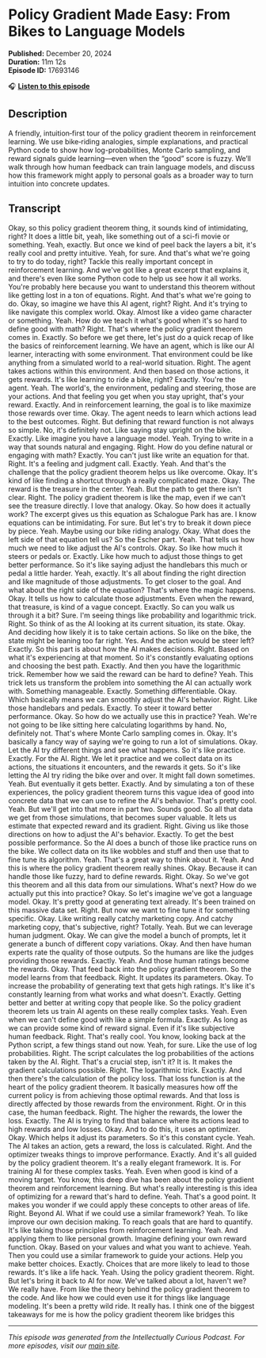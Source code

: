 # Policy Gradient Made Easy: From Bikes to Language Models

**Published:** December 20, 2024  
**Duration:** 11m 12s  
**Episode ID:** 17693146

🎧 **[Listen to this episode](https://intellectuallycurious.buzzsprout.com/2529712/episodes/17693146-policy-gradient-made-easy-from-bikes-to-language-models)**

## Description

A friendly, intuition‑first tour of the policy gradient theorem in reinforcement learning. We use bike‑riding analogies, simple explanations, and practical Python code to show how log-probabilities, Monte Carlo sampling, and reward signals guide learning—even when the “good” score is fuzzy. We’ll walk through how human feedback can train language models, and discuss how this framework might apply to personal goals as a broader way to turn intuition into concrete updates.

## Transcript

Okay, so this policy gradient theorem thing, it sounds kind of intimidating, right? It does a little bit, yeah, like something out of a sci-fi movie or something. Yeah, exactly. But once we kind of peel back the layers a bit, it's really cool and pretty intuitive. Yeah, for sure. And that's what we're going to try to do today, right? Tackle this really important concept in reinforcement learning. And we've got like a great excerpt that explains it, and there's even like some Python code to help us see how it all works. You're probably here because you want to understand this theorem without like getting lost in a ton of equations. Right. And that's what we're going to do. Okay, so imagine we have this AI agent, right? Right. And it's trying to like navigate this complex world. Okay. Almost like a video game character or something. Yeah. How do we teach it what's good when it's so hard to define good with math? Right. That's where the policy gradient theorem comes in. Exactly. So before we get there, let's just do a quick recap of like the basics of reinforcement learning. We have an agent, which is like our AI learner, interacting with some environment. That environment could be like anything from a simulated world to a real-world situation. Right. The agent takes actions within this environment. And then based on those actions, it gets rewards. It's like learning to ride a bike, right? Exactly. You're the agent. Yeah. The world's, the environment, pedaling and steering, those are your actions. And that feeling you get when you stay upright, that's your reward. Exactly. And in reinforcement learning, the goal is to like maximize those rewards over time. Okay. The agent needs to learn which actions lead to the best outcomes. Right. But defining that reward function is not always so simple. No, it's definitely not. Like saying stay upright on the bike. Exactly. Like imagine you have a language model. Yeah. Trying to write in a way that sounds natural and engaging. Right. How do you define natural or engaging with math? Exactly. You can't just like write an equation for that. Right. It's a feeling and judgment call. Exactly. Yeah. And that's the challenge that the policy gradient theorem helps us like overcome. Okay. It's kind of like finding a shortcut through a really complicated maze. Okay. The reward is the treasure in the center. Yeah. But the path to get there isn't clear. Right. The policy gradient theorem is like the map, even if we can't see the treasure directly. I love that analogy. Okay. So how does it actually work? The excerpt gives us this equation as Schalogue Park has are. I know equations can be intimidating. For sure. But let's try to break it down piece by piece. Yeah. Maybe using our bike riding analogy. Okay. What does the left side of that equation tell us? So the Escher part. Yeah. That tells us how much we need to like adjust the AI's controls. Okay. So like how much it steers or pedals or. Exactly. Like how much to adjust those things to get better performance. So it's like saying adjust the handlebars this much or pedal a little harder. Yeah, exactly. It's all about finding the right direction and like magnitude of those adjustments. To get closer to the goal. And what about the right side of the equation? That's where the magic happens. Okay. It tells us how to calculate those adjustments. Even when the reward, that treasure, is kind of a vague concept. Exactly. So can you walk us through it a bit? Sure. I'm seeing things like probability and logarithmic trick. Right. So think of as the AI looking at its current situation, its state. Okay. And deciding how likely it is to take certain actions. So like on the bike, the state might be leaning too far right. Yes. And the action would be steer left? Exactly. So this part is about how the AI makes decisions. Right. Based on what it's experiencing at that moment. So it's constantly evaluating options and choosing the best path. Exactly. And then you have the logarithmic trick. Remember how we said the reward can be hard to define? Yeah. This trick lets us transform the problem into something the AI can actually work with. Something manageable. Exactly. Something differentiable. Okay. Which basically means we can smoothly adjust the AI's behavior. Right. Like those handlebars and pedals. Exactly. To steer it toward better performance. Okay. So how do we actually use this in practice? Yeah. We're not going to be like sitting here calculating logarithms by hand. No, definitely not. That's where Monte Carlo sampling comes in. Okay. It's basically a fancy way of saying we're going to run a lot of simulations. Okay. Let the AI try different things and see what happens. So it's like practice. Exactly. For the AI. Right. We let it practice and we collect data on its actions, the situations it encounters, and the rewards it gets. So it's like letting the AI try riding the bike over and over. It might fall down sometimes. Yeah. But eventually it gets better. Exactly. And by simulating a ton of these experiences, the policy gradient theorem turns this vague idea of good into concrete data that we can use to refine the AI's behavior. That's pretty cool. Yeah. But we'll get into that more in part two. Sounds good. So all that data we get from those simulations, that becomes super valuable. It lets us estimate that expected reward and its gradient. Right. Giving us like those directions on how to adjust the AI's behavior. Exactly. To get the best possible performance. So the AI does a bunch of those like practice runs on the bike. We collect data on its like wobbles and stuff and then use that to fine tune its algorithm. Yeah. That's a great way to think about it. Yeah. And this is where the policy gradient theorem really shines. Okay. Because it can handle those like fuzzy, hard to define rewards. Right. Okay. So we've got this theorem and all this data from our simulations. What's next? How do we actually put this into practice? Okay. So let's imagine we've got a language model. Okay. It's pretty good at generating text already. It's been trained on this massive data set. Right. But now we want to fine tune it for something specific. Okay. Like writing really catchy marketing copy. And catchy marketing copy, that's subjective, right? Totally. Yeah. But we can leverage human judgment. Okay. We can give the model a bunch of prompts, let it generate a bunch of different copy variations. Okay. And then have human experts rate the quality of those outputs. So the humans are like the judges providing those rewards. Exactly. Yeah. And those human ratings become the rewards. Okay. That feed back into the policy gradient theorem. So the model learns from that feedback. Right. It updates its parameters. Okay. To increase the probability of generating text that gets high ratings. It's like it's constantly learning from what works and what doesn't. Exactly. Getting better and better at writing copy that people like. So the policy gradient theorem lets us train AI agents on these really complex tasks. Yeah. Even when we can't define good with like a simple formula. Exactly. As long as we can provide some kind of reward signal. Even if it's like subjective human feedback. Right. That's really cool. You know, looking back at the Python script, a few things stand out now. Yeah, for sure. Like the use of log probabilities. Right. The script calculates the log probabilities of the actions taken by the AI. Right. That's a crucial step, isn't it? It is. It makes the gradient calculations possible. Right. The logarithmic trick. Exactly. And then there's the calculation of the policy loss. That loss function is at the heart of the policy gradient theorem. It basically measures how off the current policy is from achieving those optimal rewards. And that loss is directly affected by those rewards from the environment. Right. Or in this case, the human feedback. Right. The higher the rewards, the lower the loss. Exactly. The AI is trying to find that balance where its actions lead to high rewards and low losses. Okay. And to do this, it uses an optimizer. Okay. Which helps it adjust its parameters. So it's this constant cycle. Yeah. The AI takes an action, gets a reward, the loss is calculated. Right. And the optimizer tweaks things to improve performance. Exactly. And it's all guided by the policy gradient theorem. It's a really elegant framework. It is. For training AI for these complex tasks. Yeah. Even when good is kind of a moving target. You know, this deep dive has been about the policy gradient theorem and reinforcement learning. But what's really interesting is this idea of optimizing for a reward that's hard to define. Yeah. That's a good point. It makes you wonder if we could apply these concepts to other areas of life. Right. Beyond AI. What if we could use a similar framework? Yeah. To like improve our own decision making. To reach goals that are hard to quantify. It's like taking those principles from reinforcement learning. Yeah. And applying them to like personal growth. Imagine defining your own reward function. Okay. Based on your values and what you want to achieve. Yeah. Then you could use a similar framework to guide your actions. Help you make better choices. Exactly. Choices that are more likely to lead to those rewards. It's like a life hack. Yeah. Using the policy gradient theorem. Right. But let's bring it back to AI for now. We've talked about a lot, haven't we? We really have. From like the theory behind the policy gradient theorem to the code. And like how we could even use it for things like language modeling. It's been a pretty wild ride. It really has. I think one of the biggest takeaways for me is how the policy gradient theorem like bridges this

---
*This episode was generated from the Intellectually Curious Podcast. For more episodes, visit our [main site](https://intellectuallycurious.buzzsprout.com).*
